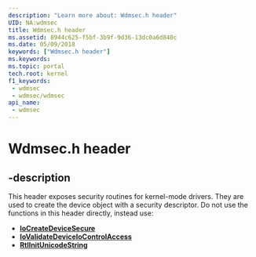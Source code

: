 ```yaml
---
description: "Learn more about: Wdmsec.h header"
UID: NA:wdmsec
title: Wdmsec.h header
ms.assetid: 8944c625-f5bf-3b9f-9d36-13dc0a6d840c
ms.date: 05/09/2018
keywords: ["Wdmsec.h header"]
ms.keywords: 
ms.topic: portal
tech.root: kernel
f1_keywords:
 - wdmsec
 - wdmsec/wdmsec
api_name:
 - wdmsec
---
```


# Wdmsec.h header


## -description

This header exposes security routines for kernel-mode  drivers.  They are used to create the device object with a security descriptor.
Do not use the functions in this header directly, instead use:

- [**IoCreateDeviceSecure**]()
- [**IoValidateDeviceIoControlAccess**]()
- [**RtlInitUnicodeString**]()

